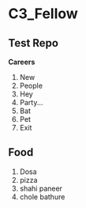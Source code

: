 # C3_Fellow
## Test Repo
**Careers**
1. New
2. People
3. Hey
4. Party...
4. Bat
5. Pet
6. Exit

## Food
1. Dosa
2. pizza
3. shahi paneer 
4. chole bathure
